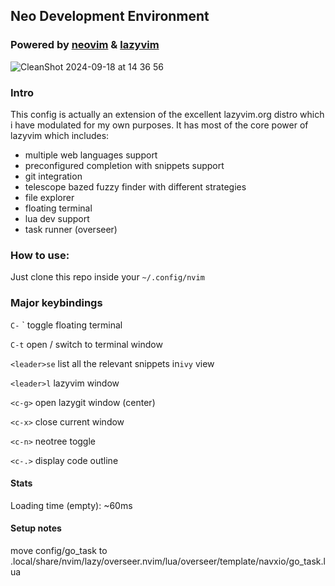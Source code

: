## Neo Development Environment

### Powered by [neovim](https://neovim.io) & [lazyvim](https://github.com/lazyvim/lazyvim)

![CleanShot 2024-09-18 at 14 36 56](https://github.com/user-attachments/assets/e17f314c-6d95-43b3-b942-dfc26a625f03)


### Intro

This config is actually an extension of the excellent lazyvim.org distro which i have modulated for my own purposes. It has most of the core power of lazyvim which includes:

- multiple web languages support
- preconfigured completion with snippets support
- git integration
- telescope bazed fuzzy finder with different strategies
- file explorer
- floating terminal
- lua dev support
- task runner (overseer)

### How to use:
Just clone this repo inside your `~/.config/nvim`

### Major keybindings

`C-` ` toggle floating terminal

`C-t` open / switch to terminal window

`<leader>se` list all the relevant snippets in`ivy` view

`<leader>l` lazyvim window

`<c-g>` open lazygit window (center)

`<c-x>` close current window

`<c-n>` neotree toggle

`<c-.>` display code outline

#### Stats

Loading time (empty): ~60ms

#### Setup notes

move config/go_task to .local/share/nvim/lazy/overseer.nvim/lua/overseer/template/navxio/go_task.lua
